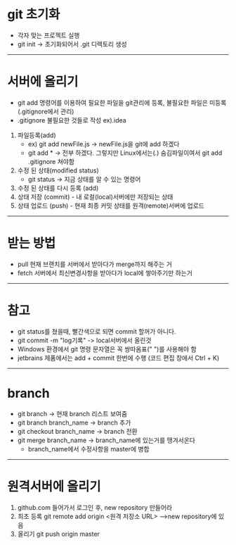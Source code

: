 # git 초기화
* 각자 맞는 프로젝트 실행
* git init -> 초기화되어서 .git 디렉토리 생성
* * *
# 서버에 올리기
* git add 명령어를 이용하여 필요한 파일을 git관리에 등록, 불필요한 파일은 미등록(.gitignore에서 관리)
* .gitignore 불필요한 것들로 작성 ex).idea
1. 파일등록(add) 
    * ex) git add newFile.js -> newFile.js을 git에 add 하겠다
    * git add * -> 전부 하겠다. 그렇지만 Linux에서는(.) 숨김파일이여서 git add .gitignore 쳐야함
2. 수정 된 상태(modified status)
    * git status -> 지금 상태를 알 수 있는 명령어
3. 수정 된 상태를 다시 등록 (add)
4. 상태 저장 (commit) - 내 로컬(local)서버에만 저장되는 상태
5. 상태 업로드 (push) - 현재 최종 커밋 상태를 원격(remote)서버에 업로드
* * *
# 받는 방법
* pull 현재 브랜치를 서버에서 받아다가 merge까지 해주는 거
* fetch 서버에서 최신변경사항을 받아다가 local에 쌓아주기만 하는거
* * *
# 참고
* git status를 쳤을때, 빨간색으로 되면 commit 할꺼가 아니다.
* git commit -m "log기록" -> local서버에서 올린것
* Windows 환경에서 git 명령 문자열은 꼭 쌍따옴표(" ")를 사용해야 함
* jetbrains 제품에서는 add + commit 한번에 수행 (코드 편집 창에서 Ctrl + K)
* * *
# branch
* git branch -> 현재 branch 리스트 보여줌
* git branch branch_name -> branch 추가
* git checkout branch_name -> branch 전환 
* git merge branch_name -> branch_name에 있는거를 땡겨서온다
    * branch_name에서 수정사항을 master에 병합
* * *
# 원격서버에 올리기
1. github.com 들어가서 로그인 후, new repository 만들어라
2. 최초 등록 git remote add origin <원격 저장소 URL>  -->new repository에 있음
3. 올리기 git push origin master